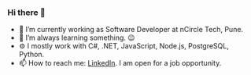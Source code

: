 ### Hi there 👋

<!--
**AxyMK1/AxyMK1** is a ✨ _special_ ✨ repository because its `README.md` (this file) appears on your GitHub profile.
Here are some ideas to get you started:

- 🔭 I’m currently working on ...
- 🌱 I’m currently learning ...
- 👯 I’m looking to collaborate on ...
- 🤔 I’m looking for help with ...
- 💬 Ask me about ...
- 📫 How to reach me: ...
- 😄 Pronouns: ...
- ⚡ Fun fact: ...
-->


- 🔭 I’m currently working as Software Developer at nCircle Tech, Pune.
- 🌱 I’m always learning something. 😉
- ⚙️ I mostly work with C#, .NET, JavaScript, Node.js, PostgreSQL, Python.
- 📫 How to reach me: [LinkedIn](https://www.linkedin.com/in/amkavade/). I am open for a job opportunity.

